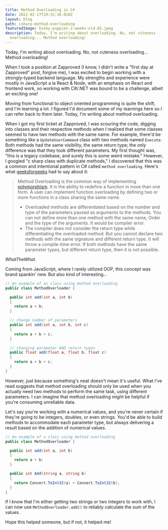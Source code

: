 ```yaml
---
title: Method Overloading in C#
date: 2022-02-17T19:32:16.010Z
layout: blog
path: csharp-method-overloading
featuredImage: husky-puppies-2-weeks-old-01.jpeg
description: Today, I'm writing about overloading. No, not cuteness
  overloading... Method overloading!
---
```

Today, I'm writing about overloading. No, not cuteness overloading... Method overloading!

When I took a position at Zapproved (I know, I didn't write a "first day at Zapproved" post, forgive me), I was excited to begin working with a strongly-typed backend language. My strengths and experience were mostly in JavaScript a la React & Node, with an emphasis on React and frontend work, so working with C#/.NET was bound to be a challenge, albeit an exciting one!

Moving from functional to object oriented programming is quite the shift, and I'm learning a lot. I figured I'd document some of my learnings here so I can refer back to them later. Today, I'm writing about method overloading.

When I got my first ticket at Zapproved, I was scouring the code, digging into classes and their respective methods when I realized that some classes seemed to have two methods with the same name. For example, there'd be something like a `UpdateUserCommand` class with two methods named `Execute`. Both methods had the same visibility, the same return type; the only difference was that they took different parameters. My first thought was, "this is a legacy codebase, and surely this is some weird mistake." However, I googled "c sharp class with duplicate methods," I discovered that this was a common and intentional pattern in C# called `method overloading`. Here's what [geeksforgeeks](https://www.geeksforgeeks.org/c-sharp-method-overloading/) had to say about it:

> Method Overloading is the common way of implementing [polymorphism](https://docs.microsoft.com/en-us/dotnet/csharp/fundamentals/object-oriented/polymorphism). It is the ability to redefine a function in more than one form. A user can implement function overloading by defining two or more functions in a class sharing the same name. 
>
> * Overloaded methods are differentiated based on the number and type of the parameters passed as arguments to the methods.
>   You can not define more than one method with the same name, Order and the type of the arguments. It would be compiler error.
> * The compiler does not consider the return type while differentiating the overloaded method. But you cannot declare two methods with the same signature and different return type.  It will throw a compile-time error. If both methods have the same parameter types, but different return type, then it is not possible.

*WhatTheWhat.*

Coming from JavaScript, where I rarely utilized OOP, this concept was brand spankin' new. But also kind of interesting...

```csharp
// An example of an class using method overloading
public class MethodOverloader {

  public int add(int a, int b)
  {
    return a + b;
  }

  // change number of parameters
  public int add(int a, int b, int c) 
  {
    return a + b + c;
  }

  // changing parameter AND return types
  public float add(float a, float b, float c)
  {
    return a + b + c;
  }
}
```

However, just because something's neat doesn't mean it's useful. What I've read suggests that method overloading should only be used when you actually need two methods to perform the same task, using different parameters. I can imagine that method overloading might be helpful if you're consuming unreliable data. 

Let's say you're working with a numerical values, and you're never certain if they're going to be integers, doubles, or even strings. You'd be able to build methods to accommodate each parameter type, but always delivering a result based on the addition of numerical values.

```csharp
// An example of a class using method overloading
public class MethodOverloader {

  public int add(int a, int b)
  {
    return a + b;
  }

  public int Add(string a, string b) 
  {
    return Convert.ToInt32(a) + Convert.ToInt32(b);
  }
}
```

If I know that I'm either getting two strings or two integers to work with, I can now use `MethodOverloader.add()` to reliably calculate the sum of the values.

Hope this helped someone, but if not, it helped me!